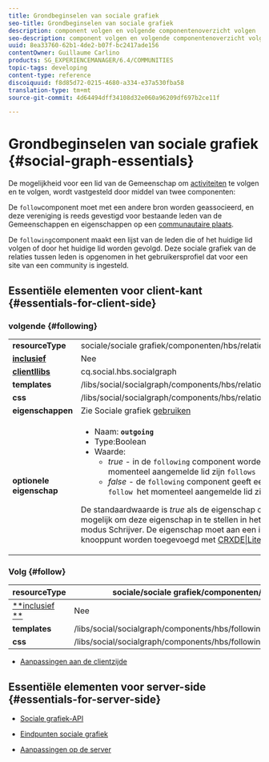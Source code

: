 ```yaml
---
title: Grondbeginselen van sociale grafiek
seo-title: Grondbeginselen van sociale grafiek
description: component volgen en volgende componentenoverzicht volgen
seo-description: component volgen en volgende componentenoverzicht volgen
uuid: 8ea33760-62b1-4de2-b07f-bc2417ade156
contentOwner: Guillaume Carlino
products: SG_EXPERIENCEMANAGER/6.4/COMMUNITIES
topic-tags: developing
content-type: reference
discoiquuid: f8d85d72-0215-4680-a334-e37a530fba58
translation-type: tm+mt
source-git-commit: 4d64494dff34108d32e060a96209df697b2ce11f

---
```



# Grondbeginselen van sociale grafiek {#social-graph-essentials}

De mogelijkheid voor een lid van de Gemeenschap om [activiteiten](essentials-activities.md) te volgen en te volgen, wordt vastgesteld door middel van twee componenten:

De `follow`component moet met een andere bron worden geassocieerd, en deze vereniging is reeds gevestigd voor bestaande leden van de Gemeenschappen en eigenschappen op een [communautaire plaats](overview.md#communitiessites).

De `following`component maakt een lijst van de leden die of het huidige lid volgen of door het huidige lid worden gevolgd. Deze sociale grafiek van de relaties tussen leden is opgenomen in het gebruikersprofiel dat voor een site van een community is ingesteld.

## Essentiële elementen voor client-kant {#essentials-for-client-side}

### volgende {#following}

<table> 
 <tbody>
  <tr>
   <td> <strong>resourceType</strong></td> 
   <td>sociale/sociale grafiek/componenten/hbs/relaties</td> 
  </tr>
  <tr>
   <td> <a href="scf.md#add-or-include-a-communities-component"><strong>inclusief</strong></a></td> 
   <td>Nee</td> 
  </tr>
  <tr>
   <td> <a href="clientlibs.md"><strong>clientllibs</strong></a></td> 
   <td>cq.social.hbs.socialgraph</td> 
  </tr>
  <tr>
   <td> <strong>templates</strong></td> 
   <td> /libs/social/socialgraph/components/hbs/relationships/relationships.hbs</td> 
  </tr>
  <tr>
   <td> <strong>css</strong></td> 
   <td> /libs/social/socialgraph/components/hbs/relationships/clientlibs/relationships.css</td> 
  </tr>
  <tr>
   <td><strong> eigenschappen</strong></td> 
   <td>Zie Sociale grafiek <a href="socialgraph.md">gebruiken</a></td> 
  </tr>
  <tr>
   <td><strong> optionele<br /> eigenschap</strong></td> 
   <td>
    <ul> 
     <li>Naam: <strong><code>outgoing</code></strong></li> 
     <li>Type:Boolean</li> 
     <li>Waarde:<br /> 
      <ul> 
       <li><i>true </i>- in de <code>following</code> component worden de leden weergegeven die het momenteel aangemelde lid zijn <code>follows</code></li> 
       <li><i>false </i>- de <code>following</code> component geeft een lijst weer van de leden die <code>follow </code>het momenteel aangemelde lid zijn</li> 
      </ul> </li> 
    </ul> <p>De standaardwaarde is <i>true</i> als de eigenschap ontbreekt. Momenteel is het niet mogelijk om deze eigenschap in te stellen in het dialoogvenster Bewerken in de modus Schrijver. De eigenschap moet aan een instantie van het <code>following </code>knooppunt worden toegevoegd met <a href="../../help/sites-developing/developing-with-crxde-lite.md">CRXDE|Lite</a>.</p> </td> 
  </tr>
 </tbody>
</table>

### Volg {#follow}

| **resourceType** | sociale/sociale grafiek/componenten/hbs/volgende |
|---|---|
| [**inclusief **](scf.md#add-or-include-a-communities-component) | Nee |
| **templates** | /libs/social/socialgraph/components/hbs/following/following.hbs |
| **css** | /libs/social/socialgraph/components/hbs/following/clientlibs/following.css |

* [Aanpassingen aan de clientzijde](client-customize.md)

## Essentiële elementen voor server-side {#essentials-for-server-side}

* [Sociale grafiek-API](https://helpx.adobe.com/experience-manager/6-4/sites/developing/using/reference-materials/javadoc/com/adobe/cq/social/graph/client/api/package-frame.html)

* [Eindpunten sociale grafiek](https://helpx.adobe.com/experience-manager/6-4/sites/developing/using/reference-materials/javadoc/com/adobe/cq/social/graph/client/endpoint/package-frame.html)

* [Aanpassingen op de server](server-customize.md)

